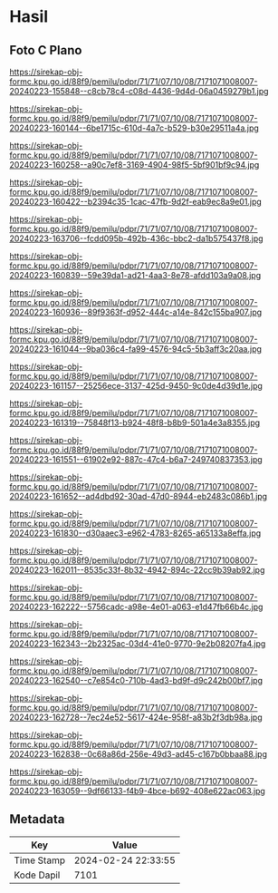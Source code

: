 # Hasil

## Foto C Plano

https://sirekap-obj-formc.kpu.go.id/88f9/pemilu/pdpr/71/71/07/10/08/7171071008007-20240223-155848--c8cb78c4-c08d-4436-9d4d-06a0459279b1.jpg

https://sirekap-obj-formc.kpu.go.id/88f9/pemilu/pdpr/71/71/07/10/08/7171071008007-20240223-160144--6be1715c-610d-4a7c-b529-b30e29511a4a.jpg

https://sirekap-obj-formc.kpu.go.id/88f9/pemilu/pdpr/71/71/07/10/08/7171071008007-20240223-160258--a90c7ef8-3169-4904-98f5-5bf901bf9c94.jpg

https://sirekap-obj-formc.kpu.go.id/88f9/pemilu/pdpr/71/71/07/10/08/7171071008007-20240223-160422--b2394c35-1cac-47fb-9d2f-eab9ec8a9e01.jpg

https://sirekap-obj-formc.kpu.go.id/88f9/pemilu/pdpr/71/71/07/10/08/7171071008007-20240223-163706--fcdd095b-492b-436c-bbc2-da1b575437f8.jpg

https://sirekap-obj-formc.kpu.go.id/88f9/pemilu/pdpr/71/71/07/10/08/7171071008007-20240223-160839--59e39da1-ad21-4aa3-8e78-afdd103a9a08.jpg

https://sirekap-obj-formc.kpu.go.id/88f9/pemilu/pdpr/71/71/07/10/08/7171071008007-20240223-160936--89f9363f-d952-444c-a14e-842c155ba907.jpg

https://sirekap-obj-formc.kpu.go.id/88f9/pemilu/pdpr/71/71/07/10/08/7171071008007-20240223-161044--9ba036c4-fa99-4576-94c5-5b3aff3c20aa.jpg

https://sirekap-obj-formc.kpu.go.id/88f9/pemilu/pdpr/71/71/07/10/08/7171071008007-20240223-161157--25256ece-3137-425d-9450-9c0de4d39d1e.jpg

https://sirekap-obj-formc.kpu.go.id/88f9/pemilu/pdpr/71/71/07/10/08/7171071008007-20240223-161319--75848f13-b924-48f8-b8b9-501a4e3a8355.jpg

https://sirekap-obj-formc.kpu.go.id/88f9/pemilu/pdpr/71/71/07/10/08/7171071008007-20240223-161551--61902e92-887c-47c4-b6a7-249740837353.jpg

https://sirekap-obj-formc.kpu.go.id/88f9/pemilu/pdpr/71/71/07/10/08/7171071008007-20240223-161652--ad4dbd92-30ad-47d0-8944-eb2483c086b1.jpg

https://sirekap-obj-formc.kpu.go.id/88f9/pemilu/pdpr/71/71/07/10/08/7171071008007-20240223-161830--d30aaec3-e962-4783-8265-a65133a8effa.jpg

https://sirekap-obj-formc.kpu.go.id/88f9/pemilu/pdpr/71/71/07/10/08/7171071008007-20240223-162011--8535c33f-8b32-4942-894c-22cc9b39ab92.jpg

https://sirekap-obj-formc.kpu.go.id/88f9/pemilu/pdpr/71/71/07/10/08/7171071008007-20240223-162222--5756cadc-a98e-4e01-a063-e1d47fb66b4c.jpg

https://sirekap-obj-formc.kpu.go.id/88f9/pemilu/pdpr/71/71/07/10/08/7171071008007-20240223-162343--2b2325ac-03d4-41e0-9770-9e2b08207fa4.jpg

https://sirekap-obj-formc.kpu.go.id/88f9/pemilu/pdpr/71/71/07/10/08/7171071008007-20240223-162540--c7e854c0-710b-4ad3-bd9f-d9c242b00bf7.jpg

https://sirekap-obj-formc.kpu.go.id/88f9/pemilu/pdpr/71/71/07/10/08/7171071008007-20240223-162728--7ec24e52-5617-424e-958f-a83b2f3db98a.jpg

https://sirekap-obj-formc.kpu.go.id/88f9/pemilu/pdpr/71/71/07/10/08/7171071008007-20240223-162838--0c68a86d-256e-49d3-ad45-c167b0bbaa88.jpg

https://sirekap-obj-formc.kpu.go.id/88f9/pemilu/pdpr/71/71/07/10/08/7171071008007-20240223-163059--9df66133-f4b9-4bce-b692-408e622ac063.jpg


## Metadata

| Key        | Value               |
| ---------- | ------------------- |
| Time Stamp | 2024-02-24 22:33:55 |
| Kode Dapil | 7101                |



